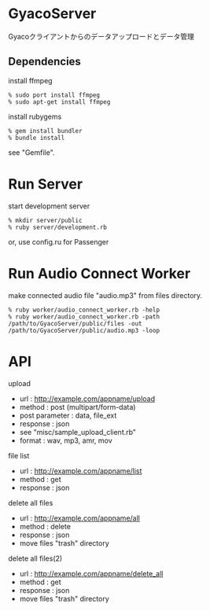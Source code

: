 GyacoServer
===========
Gyacoクライアントからのデータアップロードとデータ管理

Dependencies
------------

install ffmpeg

    % sudo port install ffmpeg
    % sudo apt-get install ffmpeg

install rubygems

    % gem install bundler
    % bundle install

see "Gemfile".


Run Server
==========

start development server

    % mkdir server/public
    % ruby server/development.rb

or, use config.ru for Passenger


Run Audio Connect Worker
==========

make connected audio file "audio.mp3" from files directory.

    % ruby worker/audio_connect_worker.rb -help
    % ruby worker/audio_connect_worker.rb -path /path/to/GyacoServer/public/files -out /path/to/GyacoServer/public/audio.mp3 -loop


API
===

upload

 * url : http://example.com/appname/upload
 * method : post (multipart/form-data)
 * post parameter : data, file_ext
 * response : json
 * see "misc/sample_upload_client.rb"
 * format : wav, mp3, amr, mov

file list

 * url : http://example.com/appname/list
 * method : get
 * response : json

delete all files

 * url : http://example.com/appname/all
 * method : delete
 * response : json
 * move files "trash" directory

delete all files(2)

 * url : http://example.com/appname/delete_all
 * method : get
 * response : json
 * move files "trash" directory
